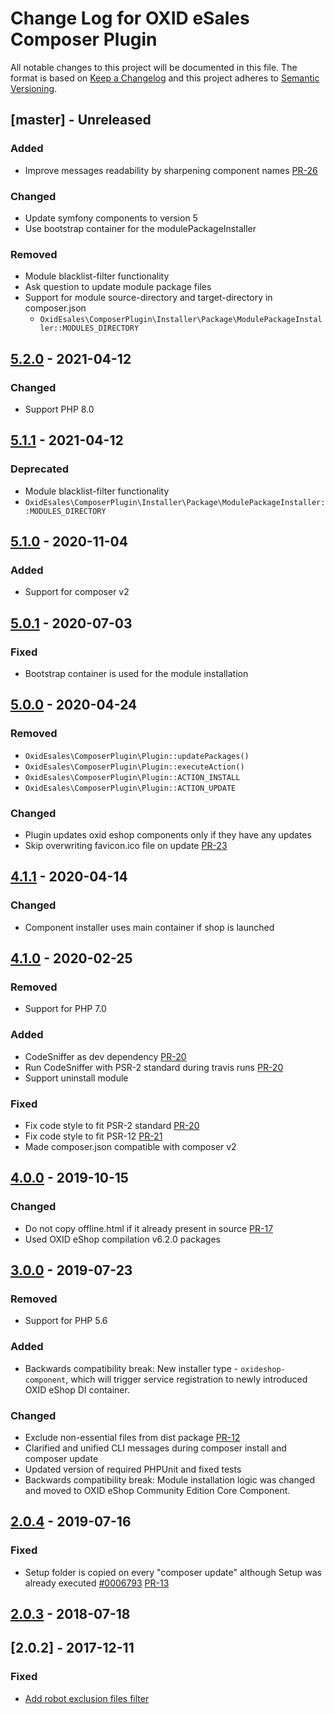 # Change Log for OXID eSales Composer Plugin

All notable changes to this project will be documented in this file.
The format is based on [Keep a Changelog](http://keepachangelog.com/)
and this project adheres to [Semantic Versioning](http://semver.org/).

## [master] - Unreleased

### Added
- Improve messages readability by sharpening component names [PR-26](https://github.com/OXID-eSales/oxideshop_composer_plugin/pull/26)

### Changed
- Update symfony components to version 5
- Use bootstrap container for the modulePackageInstaller

### Removed
- Module blacklist-filter functionality
- Ask question to update module package files
- Support for module source-directory and target-directory in composer.json
    - `OxidEsales\ComposerPlugin\Installer\Package\ModulePackageInstaller::MODULES_DIRECTORY`
   
## [5.2.0] - 2021-04-12

### Changed
- Support PHP 8.0

## [5.1.1] - 2021-04-12

### Deprecated
- Module blacklist-filter functionality
- `OxidEsales\ComposerPlugin\Installer\Package\ModulePackageInstaller::MODULES_DIRECTORY`

## [5.1.0] - 2020-11-04

### Added
- Support for composer v2

## [5.0.1] - 2020-07-03

### Fixed
- Bootstrap container is used for the module installation

## [5.0.0] - 2020-04-24

### Removed
- `OxidEsales\ComposerPlugin\Plugin::updatePackages()`
- `OxidEsales\ComposerPlugin\Plugin::executeAction()`
- `OxidEsales\ComposerPlugin\Plugin::ACTION_INSTALL`
- `OxidEsales\ComposerPlugin\Plugin::ACTION_UPDATE`

### Changed
- Plugin updates oxid eshop components only if they have any updates
- Skip overwriting favicon.ico file on update [PR-23](https://github.com/OXID-eSales/oxideshop_composer_plugin/pull/23)

## [4.1.1] - 2020-04-14

### Changed
- Component installer uses main container if shop is launched

## [4.1.0] - 2020-02-25

### Removed
- Support for PHP 7.0

### Added
- CodeSniffer as dev dependency [PR-20](https://github.com/OXID-eSales/oxideshop_composer_plugin/pull/20)
- Run CodeSniffer with PSR-2 standard during travis runs [PR-20](https://github.com/OXID-eSales/oxideshop_composer_plugin/pull/20)
- Support uninstall module

### Fixed
- Fix code style to fit PSR-2 standard [PR-20](https://github.com/OXID-eSales/oxideshop_composer_plugin/pull/20)
- Fix code style to fit PSR-12 [PR-21](https://github.com/OXID-eSales/oxideshop_composer_plugin/pull/21)
- Made composer.json compatible with composer v2

## [4.0.0] - 2019-10-15

### Changed
- Do not copy offline.html if it already present in source [PR-17](https://github.com/OXID-eSales/oxideshop_composer_plugin/pull/17)
- Used OXID eShop compilation v6.2.0 packages

## [3.0.0] - 2019-07-23

### Removed
- Support for PHP 5.6

### Added
- Backwards compatibility break: New installer type - `oxideshop-component`, which will trigger service registration to newly introduced OXID eShop DI container.

### Changed
- Exclude non-essential files from dist package [PR-12](https://github.com/OXID-eSales/oxideshop_composer_plugin/pull/12)
- Clarified and unified CLI messages during composer install and composer update
- Updated version of required PHPUnit and fixed tests
- Backwards compatibility break: Module installation logic was changed and moved to OXID eShop Community Edition Core Component.

## [2.0.4] - 2019-07-16

### Fixed
-  Setup folder is copied on every "composer update" although Setup was already executed [#0006793](https://bugs.oxid-esales.com/view.php?id=6793) [PR-13](https://github.com/OXID-eSales/oxideshop_composer_plugin/pull/13)

## [2.0.3] - 2018-07-18

## [2.0.2] - 2017-12-11

### Fixed
- [Add robot exclusion files filter](https://bugs.oxid-esales.com/view.php?id=6703)

[5.2.0]: https://github.com/OXID-eSales/oxideshop_composer_plugin/compare/v5.1.1...v5.2.0
[5.1.1]: https://github.com/OXID-eSales/oxideshop_composer_plugin/compare/v5.1.0...v5.1.1
[5.1.0]: https://github.com/OXID-eSales/oxideshop_composer_plugin/compare/v5.0.1...v5.1.0
[5.0.1]: https://github.com/OXID-eSales/oxideshop_composer_plugin/compare/v5.0.0...v5.0.1
[5.0.0]: https://github.com/OXID-eSales/oxideshop_composer_plugin/compare/v4.1.1...v5.0.0
[4.1.1]: https://github.com/OXID-eSales/oxideshop_composer_plugin/compare/v4.1.0...v4.1.1
[4.1.0]: https://github.com/OXID-eSales/oxideshop_composer_plugin/compare/v4.0.0...v4.1.0
[4.0.0]: https://github.com/OXID-eSales/oxideshop_composer_plugin/compare/v3.0.0...v4.0.0
[3.0.0]: https://github.com/OXID-eSales/oxideshop_composer_plugin/compare/v2.0.4...v3.0.0
[2.0.4]: https://github.com/OXID-eSales/oxideshop_composer_plugin/compare/v2.0.3...v2.0.4
[2.0.3]: https://github.com/OXID-eSales/oxideshop_composer_plugin/compare/v2.0.2...v2.0.3
